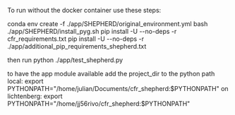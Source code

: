 To run without the docker container use these steps:

conda env create -f ./app/SHEPHERD/original_environment.yml
bash ./app/SHEPHERD/install_pyg.sh
pip install -U --no-deps -r cfr_requirements.txt 
pip install -U --no-deps -r ./app/additional_pip_requirements_shepherd.txt 

then run 
python ./app/test_shepherd.py


to have the app module available add the project_dir to the python path
local:
export PYTHONPATH="/home/julian/Documents/cfr_shepherd:$PYTHONPATH"
on lichtenberg:
export PYTHONPATH="/home/jj56rivo/cfr_shepherd:$PYTHONPATH"
